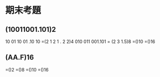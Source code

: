 # 期末考題

## (10011001.101)2
10 01 10 01 .10 10 =(2 1 2 1 . 2 2)4
010 011 001.101 = (2 3 1.5)8
=()10
=()16

## (AA.F)16
=()2
=()8
=()10
=()16
